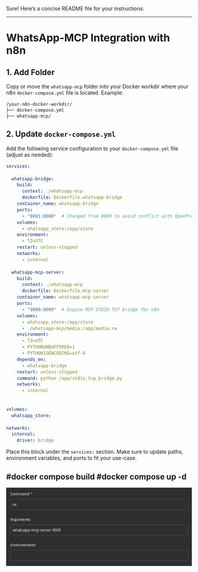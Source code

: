 Sure! Here’s a concise README file for your instructions:

---

# WhatsApp-MCP Integration with n8n

## 1. Add Folder

Copy or move the `whatsapp-mcp` folder into your Docker workdir where your n8n `docker-compose.yml` file is located.
Example:

```
/your-n8n-docker-workdir/
├── docker-compose.yml
├── whatsapp-mcp/
```

## 2. Update `docker-compose.yml`

Add the following service configuration to your `docker-compose.yml` file (adjust as needed):

```yaml
services:

  whatsapp-bridge:
    build:
      context: ./whatsapp-mcp
      dockerfile: Dockerfile.whatsapp-bridge
    container_name: whatsapp-bridge
    ports:
      - "8081:8080"  # Changed from 8080 to avoid conflict with OpenProject
    volumes:
      - whatsapp_store:/app/store
    environment:
      - TZ=UTC
    restart: unless-stopped
    networks:
      - internal

  whatsapp-mcp-server:
    build:
      context: ./whatsapp-mcp
      dockerfile: Dockerfile.mcp-server
    container_name: whatsapp-mcp-server
    ports:
      - "9000:9000"  # Expose MCP STDIO-TCP bridge for n8n
    volumes:
      - whatsapp_store:/app/store
      - ./whatsapp-mcp/media:/app/media:rw
    environment:
      - TZ=UTC
      - PYTHONUNBUFFERED=1
      - PYTHONIOENCODING=utf-8
    depends_on:
      - whatsapp-bridge
    restart: unless-stopped
    command: python /app/stdio_tcp_bridge.py
    networks:
      - internal


volumes:
  whatsapp_store:

networks:
  internal:
    driver: bridge

```

Place this block under the `services:` section.
Make sure to update paths, environment variables, and ports to fit your use-case.

#docker compose build 
#docker compose up -d 
---
![alt text](<Screenshot from 2025-06-28 00-53-54.png>)
